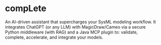 # compLete
An AI-driven assistant that supercharges your SysML modeling workflow. It integrates ChatGPT (or any LLM) with MagicDraw/Cameo via a secure Python middleware (with RAG) and a Java MCP plugin to: validate, complete, accelerate, and integrate your models.
